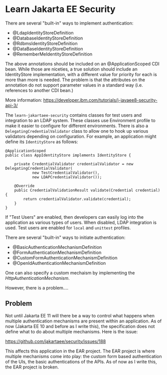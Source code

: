 Learn Jakarta EE Security
=========================

There are several "built-in" ways to implement authentication:

* @LdapIdentityStoreDefinition
* @DatabaseIdentityStoreDefinition
* @RdbmsIdentityStoreDefinition
* @DataBaseIdentityStoreDefinition
* @RememberMeIdentityStoreDefinition

The above annotations should be included on an @ApplicationScoped CDI bean. While those
are niceties, a true solution should include an IdentityStore implementation, with
a different value for priority for each is more than more is needed. The problem
is that the attributes on the annotation do not support parameter values in a standard
way (i.e. references to another CDI bean.)

More information: https://developer.ibm.com/tutorials/j-javaee8-security-api-3/

The `learn-jakartaee-security` contains classes for test users and integration to an
LDAP system. These classes use Environment profile to make it easier to configure for
different environments. There is also a `DelegatingCredentialValidator` class to allow
one to hook up various validators depending on configuration. For example, an
application might define its `IdentityStore` as follows:

```
@ApplicationScoped
public class AppIdentityStore implements IdentityStore {

	private CredentialValidator credentialValidator = new DelegatingCredentialValidator(
			new TestCredentialValidator(),
			new LDAPCredentialValidator());

	@Override
	public CredentialValidationResult validate(Credential credential) {
		return credentialValidator.validate(credential);
	}
}
```

If "Test Users" are enabled, then developers can easily log into the application
as various types of users. When disabled, LDAP integration is used. Test users
are enabled for `local` and `unittest` profiles.

There are several "built-in" ways to initiate authentication:

* @BasicAuthenticationMechanismDefinition
* @FormAuthenticationMechanismDefinition
* @CustomFormAuthenticationMechanismDefinition
* @OpenIdAuthenticationMechanismDefinition

One can also specify a custom mechaism by implementing the *HttpAuthenticationMechanism*.

However, there is a problem....

## Problem

Not until Jakarta EE 11 will there be a way to control what happens when multiple
authentication mechanisms are present within an application. As of now (Jakarta EE 10 and
before as I write this), the specification does not define what to do about multiple 
mechanisms. Here is the issue:

https://github.com/jakartaee/security/issues/188

This affects this application in the EAR project. The EAR project is where multiple
mechanisms come into play: the custom form based authentication of the UIs, the basic
authentications of the APIs. As of now as I write this, the EAR project is broken.


